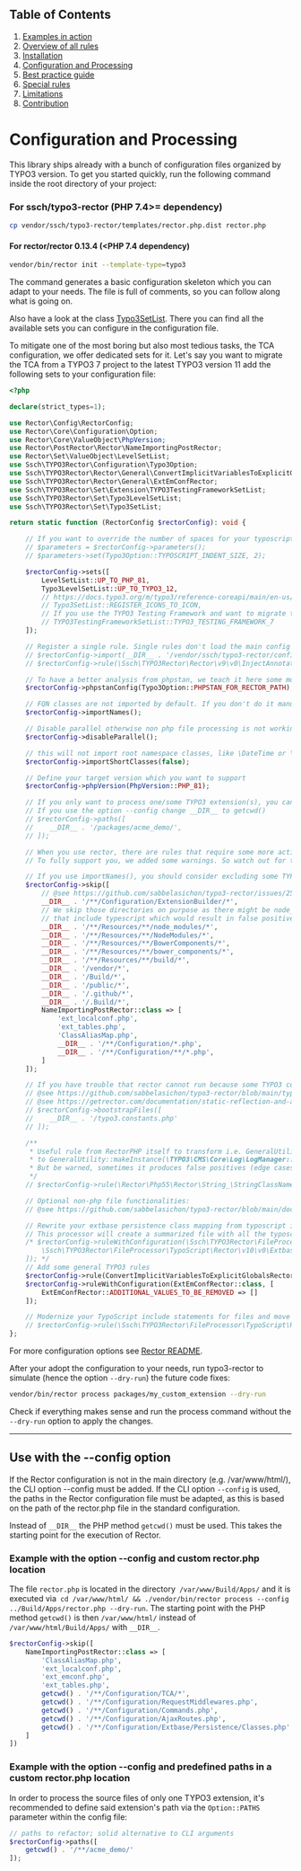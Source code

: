 ## Table of Contents
1. [Examples in action](./examples_in_action.md)
1. [Overview of all rules](./all_rectors_overview.md)
1. [Installation](./installation.md)
1. [Configuration and Processing](./configuration_and_processing.md)
1. [Best practice guide](./best_practice_guide.md)
1. [Special rules](./special_rules.md)
1. [Limitations](./limitations.md)
1. [Contribution](./contribution.md)

# Configuration and Processing

This library ships already with a bunch of configuration files organized by TYPO3 version.
To get you started quickly, run the following command inside the root directory of your project:

### For ssch/typo3-rector (PHP 7.4>= dependency)

```bash
cp vendor/ssch/typo3-rector/templates/rector.php.dist rector.php
```

#### For rector/rector 0.13.4 (<PHP 7.4 dependency)

```bash
vendor/bin/rector init --template-type=typo3
```

The command generates a basic configuration skeleton which you can adapt to your needs.
The file is full of comments, so you can follow along what is going on.

Also have a look at the class [Typo3SetList](https://github.com/sabbelasichon/typo3-rector/blob/main/src/Set/Typo3SetList.php).
There you can find all the available sets you can configure in the configuration file.

To mitigate one of the most boring but also most tedious tasks, the TCA configuration, we offer dedicated sets for it.
Let's say you want to migrate the TCA from a TYPO3 7 project to the latest TYPO3 version 11 add the following sets to your configuration file:

```php
<?php

declare(strict_types=1);

use Rector\Config\RectorConfig;
use Rector\Core\Configuration\Option;
use Rector\Core\ValueObject\PhpVersion;
use Rector\PostRector\Rector\NameImportingPostRector;
use Rector\Set\ValueObject\LevelSetList;
use Ssch\TYPO3Rector\Configuration\Typo3Option;
use Ssch\TYPO3Rector\Rector\General\ConvertImplicitVariablesToExplicitGlobalsRector;
use Ssch\TYPO3Rector\Rector\General\ExtEmConfRector;
use Ssch\TYPO3Rector\Set\Extension\TYPO3TestingFrameworkSetList;
use Ssch\TYPO3Rector\Set\Typo3LevelSetList;
use Ssch\TYPO3Rector\Set\Typo3SetList;

return static function (RectorConfig $rectorConfig): void {

    // If you want to override the number of spaces for your typoscript files you can define it here, the default value is 4
    // $parameters = $rectorConfig->parameters();
    // $parameters->set(Typo3Option::TYPOSCRIPT_INDENT_SIZE, 2);

    $rectorConfig->sets([
        LevelSetList::UP_TO_PHP_81,
        Typo3LevelSetList::UP_TO_TYPO3_12,
        // https://docs.typo3.org/m/typo3/reference-coreapi/main/en-us/ExtensionArchitecture/FileStructure/Configuration/Icons.html
        // Typo3SetList::REGISTER_ICONS_TO_ICON,
        // If you use the TYPO3 Testing Framework and want to migrate to Version 7, then use this set list:
        // TYPO3TestingFrameworkSetList::TYPO3_TESTING_FRAMEWORK_7
    ]);

    // Register a single rule. Single rules don't load the main config file, therefore the config file needs to be loaded manually.
    // $rectorConfig->import(__DIR__ . '/vendor/ssch/typo3-rector/config/config.php');
    // $rectorConfig->rule(\Ssch\TYPO3Rector\Rector\v9\v0\InjectAnnotationRector::class);

    // To have a better analysis from phpstan, we teach it here some more things
    $rectorConfig->phpstanConfig(Typo3Option::PHPSTAN_FOR_RECTOR_PATH);

    // FQN classes are not imported by default. If you don't do it manually after every Rector run, enable it by:
    $rectorConfig->importNames();

    // Disable parallel otherwise non php file processing is not working i.e. typoscript or flexform
    $rectorConfig->disableParallel();

    // this will not import root namespace classes, like \DateTime or \Exception
    $rectorConfig->importShortClasses(false);

    // Define your target version which you want to support
    $rectorConfig->phpVersion(PhpVersion::PHP_81);

    // If you only want to process one/some TYPO3 extension(s), you can specify its path(s) here.
    // If you use the option --config change __DIR__ to getcwd()
    // $rectorConfig->paths([
    //    __DIR__ . '/packages/acme_demo/',
    // ]);

    // When you use rector, there are rules that require some more actions like creating UpgradeWizards for outdated TCA types.
    // To fully support you, we added some warnings. So watch out for them.

    // If you use importNames(), you should consider excluding some TYPO3 files.
    $rectorConfig->skip([
        // @see https://github.com/sabbelasichon/typo3-rector/issues/2536
        __DIR__ . '/**/Configuration/ExtensionBuilder/*',
        // We skip those directories on purpose as there might be node_modules or similar
        // that include typescript which would result in false positive processing
        __DIR__ . '/**/Resources/**/node_modules/*',
        __DIR__ . '/**/Resources/**/NodeModules/*',
        __DIR__ . '/**/Resources/**/BowerComponents/*',
        __DIR__ . '/**/Resources/**/bower_components/*',
        __DIR__ . '/**/Resources/**/build/*',
        __DIR__ . '/vendor/*',
        __DIR__ . '/Build/*',
        __DIR__ . '/public/*',
        __DIR__ . '/.github/*',
        __DIR__ . '/.Build/*',
        NameImportingPostRector::class => [
            'ext_localconf.php',
            'ext_tables.php',
            'ClassAliasMap.php',
            __DIR__ . '/**/Configuration/*.php',
            __DIR__ . '/**/Configuration/**/*.php',
        ]
    ]);

    // If you have trouble that rector cannot run because some TYPO3 constants are not defined, add an additional constants file
    // @see https://github.com/sabbelasichon/typo3-rector/blob/main/typo3.constants.php
    // @see https://getrector.com/documentation/static-reflection-and-autoload#include-files
    // $rectorConfig->bootstrapFiles([
    //    __DIR__ . '/typo3.constants.php'
    // ]);

    /**
     * Useful rule from RectorPHP itself to transform i.e. GeneralUtility::makeInstance('TYPO3\CMS\Core\Log\LogManager')
     * to GeneralUtility::makeInstance(\TYPO3\CMS\Core\Log\LogManager::class) calls.
     * But be warned, sometimes it produces false positives (edge cases), so watch out
     */
    // $rectorConfig->rule(\Rector\Php55\Rector\String_\StringClassNameToClassConstantRector::class);

    // Optional non-php file functionalities:
    // @see https://github.com/sabbelasichon/typo3-rector/blob/main/docs/beyond_php_file_processors.md

    // Rewrite your extbase persistence class mapping from typoscript into php according to official docs.
    // This processor will create a summarized file with all the typoscript rewrites combined into a single file.
    /* $rectorConfig->ruleWithConfiguration(\Ssch\TYPO3Rector\FileProcessor\TypoScript\Rector\v10\v0\ExtbasePersistenceTypoScriptRector::class, [
        \Ssch\TYPO3Rector\FileProcessor\TypoScript\Rector\v10\v0\ExtbasePersistenceTypoScriptRector::FILENAME => __DIR__ . '/packages/acme_demo/Configuration/Extbase/Persistence/Classes.php',
    ]); */
    // Add some general TYPO3 rules
    $rectorConfig->rule(ConvertImplicitVariablesToExplicitGlobalsRector::class);
    $rectorConfig->ruleWithConfiguration(ExtEmConfRector::class, [
        ExtEmConfRector::ADDITIONAL_VALUES_TO_BE_REMOVED => []
    ]);

    // Modernize your TypoScript include statements for files and move from <INCLUDE /> to @import use the FileIncludeToImportStatementVisitor (introduced with TYPO3 9.0)
    // $rectorConfig->rule(\Ssch\TYPO3Rector\FileProcessor\TypoScript\Rector\v9\v0\FileIncludeToImportStatementTypoScriptRector::class);
};
```

For more configuration options see [Rector README](https://github.com/rectorphp/rector#configuration).

After your adopt the configuration to your needs, run typo3-rector to simulate (hence the option `--dry-run`) the future code fixes:

```bash
vendor/bin/rector process packages/my_custom_extension --dry-run
```

Check if everything makes sense and run the process command without the `--dry-run` option to apply the changes.

---

## Use with the --config option
If the Rector configuration is not in the main directory (e.g. /var/www/html/), the CLI option --config must be added.
If the CLI option `--config` is used, the paths in the Rector configuration file must be adapted, as this is based on the path of the rector.php file in the standard configuration.

Instead of `__DIR__` the PHP method `getcwd()` must be used. This takes the starting point for the execution of Rector.

### Example with the option --config and custom rector.php location
The file `rector.php` is located in the directory` /var/www/Build/Apps/` and it is executed
via` cd /var/www/html/ && ./vendor/bin/rector process --config ../Build/Apps/rector.php --dry-run`.
The starting point with the PHP method `getcwd()` is then `/var/www/html/` instead of `/var/www/html/Build/Apps/` with `__DIR__`.

```php
$rectorConfig->skip([
    NameImportingPostRector::class => [
        'ClassAliasMap.php',
        'ext_localconf.php',
        'ext_emconf.php',
        'ext_tables.php',
        getcwd() . '/**/Configuration/TCA/*',
        getcwd() . '/**/Configuration/RequestMiddlewares.php',
        getcwd() . '/**/Configuration/Commands.php',
        getcwd() . '/**/Configuration/AjaxRoutes.php',
        getcwd() . '/**/Configuration/Extbase/Persistence/Classes.php'
    ]
])
```

### Example with the option --config and predefined paths in a custom rector.php location

In order to process the source files of only one TYPO3 extension, it's recommended to define said extension's path via the `Option::PATHS` parameter within the config file:

```php
// paths to refactor; solid alternative to CLI arguments
$rectorConfig->paths([
    getcwd() . '/**/acme_demo/'
]);
```
